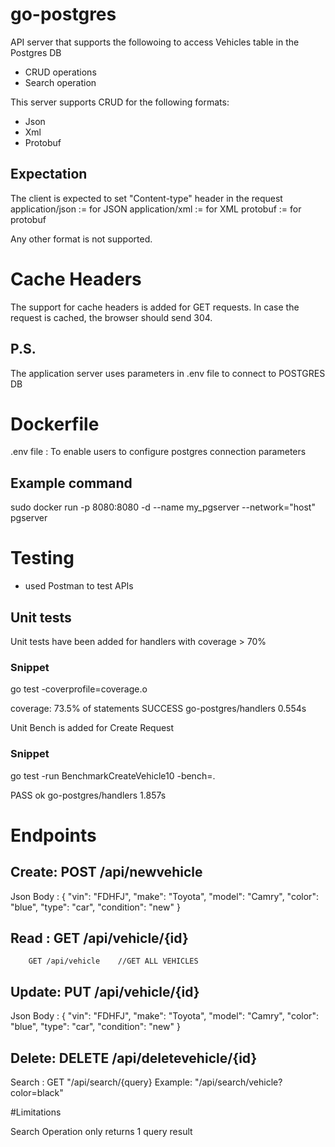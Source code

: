 # go-postgres
API server that supports the followoing to access Vehicles table in the Postgres DB
- CRUD operations
- Search operation

This server supports CRUD for the following formats:
- Json
- Xml
- Protobuf

## Expectation

The client is expected to set "Content-type" header in the request
application/json := for JSON
application/xml := for XML
protobuf := for protobuf

Any other format is not supported.

Cache Headers
==============

The support for cache headers is added for GET requests. In case the request is cached, the browser should send 304.

## P.S.

The application server uses parameters in .env file to connect to POSTGRES DB

Dockerfile
==========

.env file : To enable users to configure postgres connection parameters

## Example command
sudo docker run -p 8080:8080 -d --name my_pgserver --network="host" pgserver

Testing
========
- used Postman to test APIs

## Unit tests 
Unit tests have been added for handlers with coverage > 70%

### Snippet
go test -coverprofile=coverage.o

coverage: 73.5% of statements
SUCCESS	go-postgres/handlers	0.554s

Unit Bench is added for Create Request

### Snippet

go test -run BenchmarkCreateVehicle10 -bench=.

PASS
ok  	go-postgres/handlers	1.857s

# Endpoints

## Create:  POST /api/newvehicle
Json Body :
  {
    "vin": "FDHFJ",
    "make": "Toyota",
    "model": "Camry",
    "color": "blue",
    "type": "car",
    "condition": "new"
}

## Read :  GET /api/vehicle/{id}
        GET /api/vehicle    //GET ALL VEHICLES
        

## Update: PUT /api/vehicle/{id}
Json Body :
{
    "vin": "FDHFJ",
    "make": "Toyota",
    "model": "Camry",
    "color": "blue",
    "type": "car",
    "condition": "new"
}

## Delete: DELETE /api/deletevehicle/{id}

Search : GET "/api/search/{query}
Example: "/api/search/vehicle?color=black"


#Limitations

Search Operation only returns 1 query result






